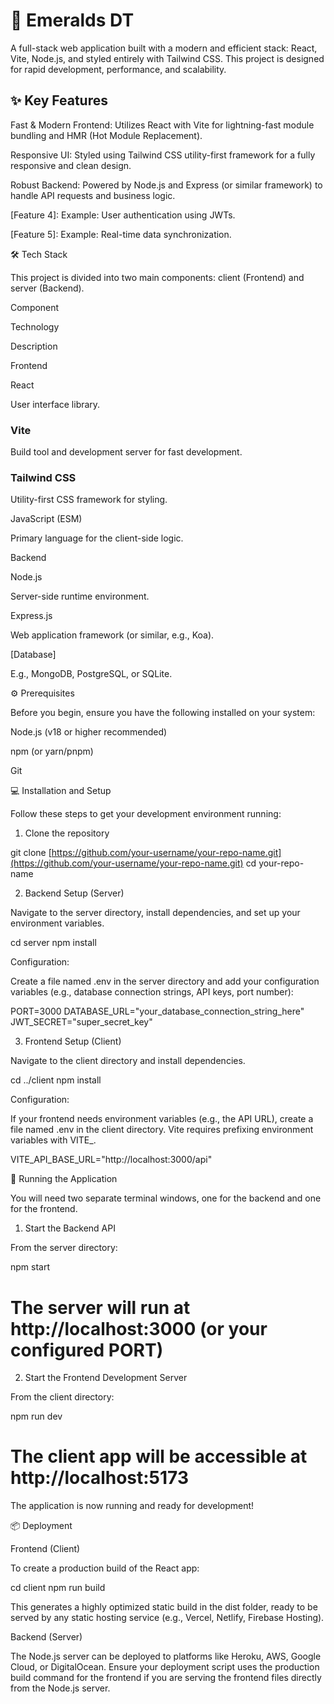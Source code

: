 # 🚀 Emeralds DT

A full-stack web application built with a modern and efficient stack: React, Vite, Node.js, and styled entirely with Tailwind CSS. This project is designed for rapid development, performance, and scalability.

## ✨ Key Features

Fast & Modern Frontend: Utilizes React with Vite for lightning-fast module bundling and HMR (Hot Module Replacement).

Responsive UI: Styled using Tailwind CSS utility-first framework for a fully responsive and clean design.

Robust Backend: Powered by Node.js and Express (or similar framework) to handle API requests and business logic.

[Feature 4]: Example: User authentication using JWTs.

[Feature 5]: Example: Real-time data synchronization.

🛠️ Tech Stack

This project is divided into two main components: client (Frontend) and server (Backend).

Component

Technology

Description

Frontend

React

User interface library.

### Vite

Build tool and development server for fast development.

### Tailwind CSS

Utility-first CSS framework for styling.



JavaScript (ESM)

Primary language for the client-side logic.

Backend

Node.js

Server-side runtime environment.



Express.js

Web application framework (or similar, e.g., Koa).



[Database]

E.g., MongoDB, PostgreSQL, or SQLite.

⚙️ Prerequisites

Before you begin, ensure you have the following installed on your system:

Node.js (v18 or higher recommended)

npm (or yarn/pnpm)

Git

💻 Installation and Setup

Follow these steps to get your development environment running:

1. Clone the repository

git clone [https://github.com/your-username/your-repo-name.git](https://github.com/your-username/your-repo-name.git)
cd your-repo-name


2. Backend Setup (Server)

Navigate to the server directory, install dependencies, and set up your environment variables.

cd server
npm install


Configuration:

Create a file named .env in the server directory and add your configuration variables (e.g., database connection strings, API keys, port number):

PORT=3000
DATABASE_URL="your_database_connection_string_here"
JWT_SECRET="super_secret_key"


3. Frontend Setup (Client)

Navigate to the client directory and install dependencies.

cd ../client
npm install


Configuration:

If your frontend needs environment variables (e.g., the API URL), create a file named .env in the client directory. Vite requires prefixing environment variables with VITE_.

VITE_API_BASE_URL="http://localhost:3000/api"


🏃 Running the Application

You will need two separate terminal windows, one for the backend and one for the frontend.

1. Start the Backend API

From the server directory:

npm start
# The server will run at http://localhost:3000 (or your configured PORT)


2. Start the Frontend Development Server

From the client directory:

npm run dev
# The client app will be accessible at http://localhost:5173


The application is now running and ready for development!

📦 Deployment

Frontend (Client)

To create a production build of the React app:

cd client
npm run build


This generates a highly optimized static build in the dist folder, ready to be served by any static hosting service (e.g., Vercel, Netlify, Firebase Hosting).

Backend (Server)

The Node.js server can be deployed to platforms like Heroku, AWS, Google Cloud, or DigitalOcean. Ensure your deployment script uses the production build command for the frontend if you are serving the frontend files directly from the Node.js server.